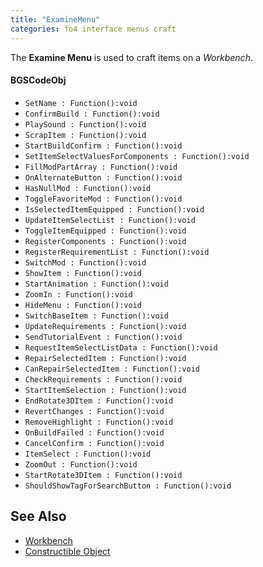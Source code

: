```yaml
---
title: "ExamineMenu"
categories: fo4 interface menus craft
---
```


The **Examine Menu** is used to craft items on a *Workbench*.


#### BGSCodeObj
* `SetName : Function():void`
* `ConfirmBuild : Function():void`
* `PlaySound : Function():void`
* `ScrapItem : Function():void`
* `StartBuildConfirm : Function():void`
* `SetItemSelectValuesForComponents : Function():void`
* `FillModPartArray : Function():void`
* `OnAlternateButton : Function():void`
* `HasNullMod : Function():void`
* `ToggleFavoriteMod : Function():void`
* `IsSelectedItemEquipped : Function():void`
* `UpdateItemSelectList : Function():void`
* `ToggleItemEquipped : Function():void`
* `RegisterComponents : Function():void`
* `RegisterRequirementList : Function():void`
* `SwitchMod : Function():void`
* `ShowItem : Function():void`
* `StartAnimation : Function():void`
* `ZoomIn : Function():void`
* `HideMenu : Function():void`
* `SwitchBaseItem : Function():void`
* `UpdateRequirements : Function():void`
* `SendTutorialEvent : Function():void`
* `RequestItemSelectListData : Function():void`
* `RepairSelectedItem : Function():void`
* `CanRepairSelectedItem : Function():void`
* `CheckRequirements : Function():void`
* `StartItemSelection : Function():void`
* `EndRotate3DItem : Function():void`
* `RevertChanges : Function():void`
* `RemoveHighlight : Function():void`
* `OnBuildFailed : Function():void`
* `CancelConfirm : Function():void`
* `ItemSelect : Function():void`
* `ZoomOut : Function():void`
* `StartRotate3DItem : Function():void`
* `ShouldShowTagForSearchButton : Function():void`


## See Also
- [Workbench](../workshop)
- [Constructible Object]()
